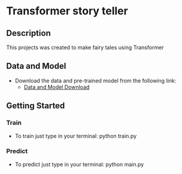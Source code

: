 # Transformer story teller

## Description

This projects was created to make fairy tales using Transformer

## Data and Model

- Download the data and pre-trained model from the following link:
  - [Data and Model Download](https://tulodz-my.sharepoint.com/:u:/g/personal/222714_edu_p_lodz_pl/EcXR_zQR_cpNpUsiv7OFjOsB3jV7SAajj_dUiIQpajbAeg?e=0D4Q87)

## Getting Started

### Train

- To train just type in your terminal: python train.py

### Predict

- To predict just type in your terminal: python main.py
